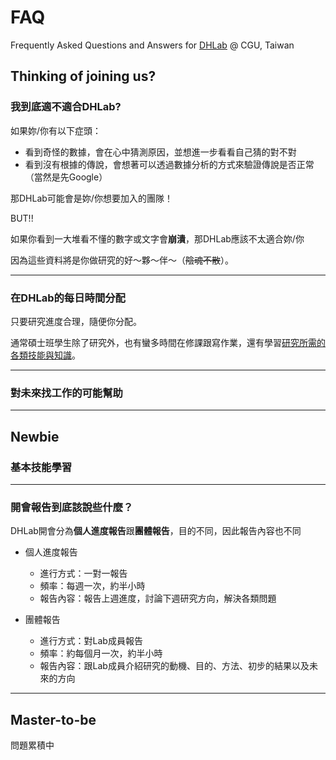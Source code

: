 # FAQ
Frequently Asked Questions and Answers for [DHLab](https://dhlab-cgu.github.io) @ CGU, Taiwan

## Thinking of joining us?

### 我到底適不適合DHLab?

如果妳/你有以下症頭：
- 看到奇怪的數據，會在心中猜測原因，並想進一步看看自己猜的對不對
- 看到沒有根據的傳說，會想著可以透過數據分析的方式來驗證傳說是否正常（當然是先Google）

那DHLab可能會是妳/你想要加入的團隊！

BUT!!

如果你看到一大堆看不懂的數字或文字會**崩潰**，那DHLab應該不太適合妳/你

因為這些資料將是你做研究的好～夥～伴～（~~陰魂不散~~）。

***

### 在DHLab的每日時間分配

只要研究進度合理，隨便你分配。

通常碩士班學生除了研究外，也有蠻多時間在修課跟寫作業，還有學習[研究所需的各類技能與知識](https://github.com/DHLab-CGU/Resources)。

***

### 對未來找工作的可能幫助

***
## Newbie

### 基本技能學習

***

### 開會報告到底該說些什麼？
DHLab開會分為**個人進度報告**跟**團體報告**，目的不同，因此報告內容也不同

- 個人進度報告
  - 進行方式：一對一報告
  - 頻率：每週一次，約半小時
  - 報告內容：報告上週進度，討論下週研究方向，解決各類問題
  
- 團體報告
  - 進行方式：對Lab成員報告
  - 頻率：約每個月一次，約半小時
  - 報告內容：跟Lab成員介紹研究的動機、目的、方法、初步的結果以及未來的方向
  
***

## Master-to-be

問題累積中
